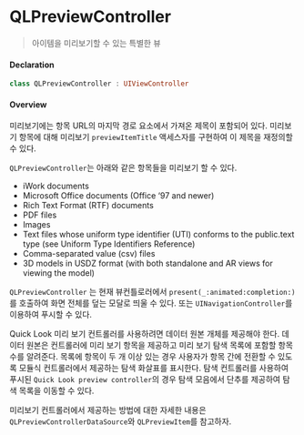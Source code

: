 # QLPreviewController

> 아이템을 미리보기할 수 있는 특별한 뷰 

#### Declaration

```swift
class QLPreviewController : UIViewController
```
#### Overview

미리보기에는 항목 URL의 마지막 경로 요소에서 가져온 제목이 포함되어 있다. 미리보기 항목에 대해 미리보기 `previewItemTitle` 액세스자를 구현하여 이 제목을 재정의할 수 있다.

`QLPreviewController`는 아래와 같은 항목들을 미리보기 할 수 있다. 

- iWork documents
- Microsoft Office documents (Office ‘97 and newer)
- Rich Text Format (RTF) documents
- PDF files
- Images
- Text files whose uniform type identifier (UTI) conforms to the public.text type (see Uniform Type Identifiers Reference)
- Comma-separated value (csv) files
- 3D models in USDZ format (with both standalone and AR views for viewing the model)

`QLPreviewController` 는 현재 뷰컨틀로러에서 `present(_:animated:completion:)` 를 호출하여 화면 전체를 덮는 모달로 띄울 수 있다. 또는 `UINavigationController`를 이용하여 푸시할 수 있다. 

Quick Look 미리 보기 컨트롤러를 사용하려면 데이터 원본 개체를 제공해야 한다. 데이터 원본은 컨트롤러에 미리 보기 항목을 제공하고 미리 보기 탐색 목록에 포함할 항목 수를 알려준다. 목록에 항목이 두 개 이상 있는 경우 사용자가 항목 간에 전환할 수 있도록 모듈식 컨트롤러에서 제공하는 탐색 화살표를 표시한다. 탐색 컨트롤러를 사용하여 푸시된 `Quick Look preview controller`의 경우 탐색 모음에서 단추를 제공하여 탐색 목록을 이동할 수 있다. 

미리보기 컨트롤러에서 제공하는 방법에 대한 자세한 내용은 `QLPreviewControllerDataSource`와 `QLPreviewItem`를 참고하자. 





